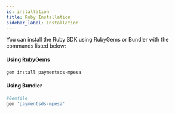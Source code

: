 ```yaml
---
id: installation
title: Ruby Installation
sidebar_label: Installation
---
```


You can install the Ruby SDK using RubyGems or Bundler with the commands listed below:

#### Using RubyGems

```bash
gem install paymentsds-mpesa
```

#### Using Bundler

```ruby
#Gemfile
gem 'paymentsds-mpesa'
```

